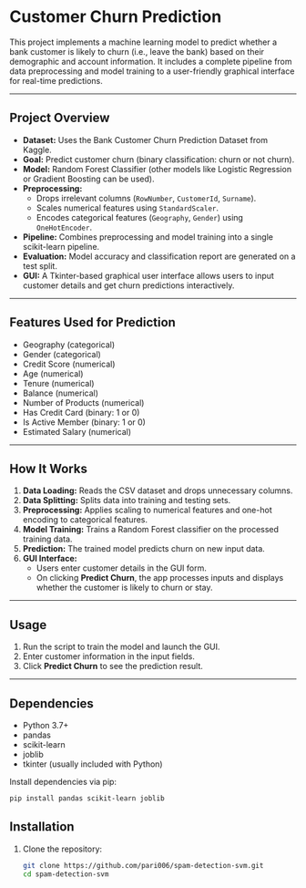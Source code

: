# Customer Churn Prediction

This project implements a machine learning model to predict whether a bank customer is likely to churn (i.e., leave the bank) based on their demographic and account information. It includes a complete pipeline from data preprocessing and model training to a user-friendly graphical interface for real-time predictions.

---

## Project Overview

- **Dataset:** Uses the Bank Customer Churn Prediction Dataset from Kaggle.
- **Goal:** Predict customer churn (binary classification: churn or not churn).
- **Model:** Random Forest Classifier (other models like Logistic Regression or Gradient Boosting can be used).
- **Preprocessing:**
  - Drops irrelevant columns (`RowNumber`, `CustomerId`, `Surname`).
  - Scales numerical features using `StandardScaler`.
  - Encodes categorical features (`Geography`, `Gender`) using `OneHotEncoder`.
- **Pipeline:** Combines preprocessing and model training into a single scikit-learn pipeline.
- **Evaluation:** Model accuracy and classification report are generated on a test split.
- **GUI:** A Tkinter-based graphical user interface allows users to input customer details and get churn predictions interactively.

---

## Features Used for Prediction

- Geography (categorical)
- Gender (categorical)
- Credit Score (numerical)
- Age (numerical)
- Tenure (numerical)
- Balance (numerical)
- Number of Products (numerical)
- Has Credit Card (binary: 1 or 0)
- Is Active Member (binary: 1 or 0)
- Estimated Salary (numerical)

---

## How It Works

1. **Data Loading:** Reads the CSV dataset and drops unnecessary columns.
2. **Data Splitting:** Splits data into training and testing sets.
3. **Preprocessing:** Applies scaling to numerical features and one-hot encoding to categorical features.
4. **Model Training:** Trains a Random Forest classifier on the processed training data.
5. **Prediction:** The trained model predicts churn on new input data.
6. **GUI Interface:**
   - Users enter customer details in the GUI form.
   - On clicking **Predict Churn**, the app processes inputs and displays whether the customer is likely to churn or stay.

---

## Usage

1. Run the script to train the model and launch the GUI.
2. Enter customer information in the input fields.
3. Click **Predict Churn** to see the prediction result.

---

## Dependencies

- Python 3.7+
- pandas
- scikit-learn
- joblib
- tkinter (usually included with Python)

Install dependencies via pip:

```bash
pip install pandas scikit-learn joblib
```
## Installation

1. Clone the repository:

   ```bash
   git clone https://github.com/pari006/spam-detection-svm.git
   cd spam-detection-svm
